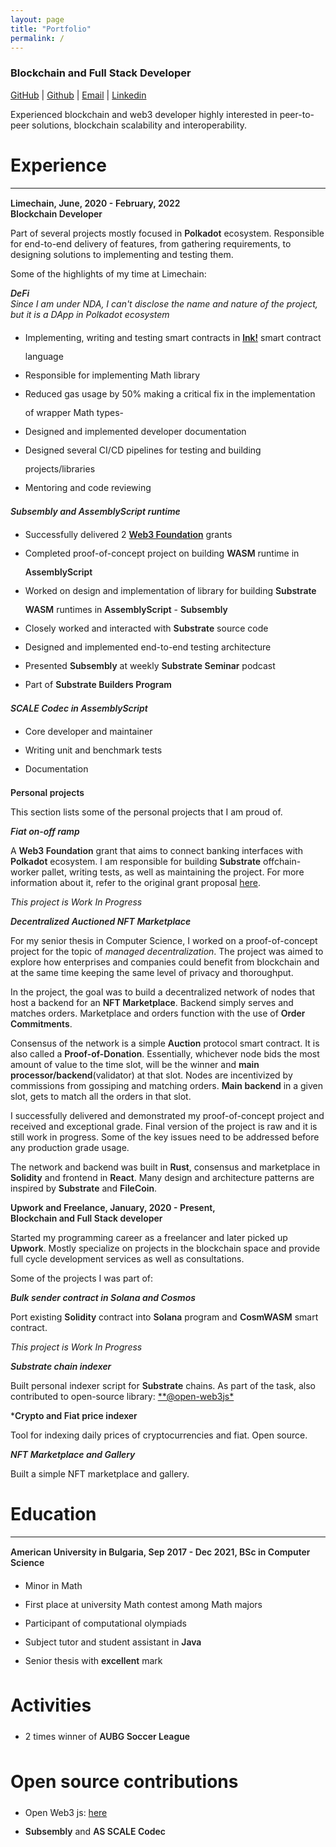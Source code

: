 ```yaml
---
layout: page
title: "Portfolio"
permalink: /
---
```


<style type="text/css">
  .wrapper {
    max-width: -webkit-calc(960px - (30px * 2));
    max-width: calc(960px - (30px * 2));
  }
  strong {
    font-weight: 600;
  }
  hr {
    margin-bottom: 15px;
  }

  li {
    line-height: 30px;
  }
</style>

### Blockchain and Full Stack Developer
[GitHub](https://github.com/dastansam) | [Github](https://github.com/dastanbeksamatov) | [Email](mailto:dastanbeksamatov@gmail.com) | [Linkedin](https://www.linkedin.com/in/dastanbek-samatov-30ab71128/)

Experienced blockchain and web3 developer highly interested in peer-to-peer solutions, blockchain scalability and interoperability.

# Experience 
---
**Limechain, June, 2020 - February, 2022 <br>Blockchain Developer**

Part of several projects mostly focused in **Polkadot** ecosystem. Responsible for end-to-end delivery of features, from gathering requirements, to designing solutions to implementing and testing them.

Some of the highlights of my time at Limechain:

***DeFi***  
*Since I am under NDA, I can't disclose the name and nature of the project, but it is a DApp in Polkadot ecosystem*

- Implementing, writing and testing smart contracts in [**Ink!**](https://paritytech.github.io/ink/) smart contract language
- Responsible for implementing Math library
- Reduced gas usage by 50% making a critical fix in the implementation of wrapper Math types- 
- Designed and implemented developer documentation
- Designed several CI/CD pipelines for testing and building projects/libraries
- Mentoring and code reviewing

***Subsembly and AssemblyScript runtime***
- Successfully delivered 2 [**Web3 Foundation**](https://web3.foundation/grants/) grants
- Completed proof-of-concept project on building **WASM** runtime in **AssemblyScript**
- Worked on design and implementation of library for building **Substrate WASM** runtimes in **AssemblyScript** - **Subsembly**
- Closely worked and interacted with **Substrate** source code
- Designed and implemented end-to-end testing architecture
- Presented **Subsembly** at weekly **Substrate Seminar** podcast
- Part of **Substrate Builders Program**

***SCALE Codec in AssemblyScript***
- Core developer and maintainer
- Writing unit and benchmark tests
- Documentation

**Personal projects**

This section lists some of the personal projects that I am proud of.

***Fiat on-off ramp***

A **Web3 Foundation** grant that aims to connect banking interfaces with **Polkadot** ecosystem. I am responsible for building **Substrate** offchain-worker pallet, writing tests, as well as maintaining the project. For more information about it, refer to the original grant proposal [here](https://github.com/w3f/Grants-Program/blob/master/applications/FIAT-on-off-ramp.md).

*This project is Work In Progress*

***Decentralized Auctioned NFT Marketplace***

For my senior thesis in Computer Science, I worked on a proof-of-concept project for the topic of *managed decentralization*. The project was aimed to explore how enterprises and companies could benefit from blockchain and at the same time keeping the same level of privacy and thoroughput.

In the project, the goal was to build a decentralized network of nodes that host a backend for an **NFT Marketplace**. Backend simply serves and matches orders. Marketplace and orders function with the use of **Order Commitments**. 

Consensus of the network is a simple **Auction** protocol smart contract. It is also called a **Proof-of-Donation**. Essentially, whichever node bids the most amount of value to the time slot, will be the winner and **main processor/backend**(validator) at that slot. Nodes are incentivized by commissions from gossiping and matching orders. **Main backend** in a given slot, gets to match all the orders in that slot.

I successfully delivered and demonstrated my proof-of-concept project and received and exceptional grade. Final version of the project is raw and it is still work in progress. Some of the key issues need to be addressed before any production grade usage.

The network and backend was built in **Rust**, consensus and marketplace in **Solidity** and frontend in **React**. Many design and architecture patterns are inspired by **Substrate** and **FileCoin**.

**Upwork and Freelance, January, 2020 - Present, <br>Blockchain and Full Stack developer**

Started my programming career as a freelancer and later picked up **Upwork**. Mostly specialize on projects in the blockchain space and provide full cycle development services as well as consultations.

Some of the projects I was part of:

***Bulk sender contract in Solana and Cosmos***

Port existing **Solidity** contract into **Solana** program and **CosmWASM** smart contract.

*This project is Work In Progress*

***Substrate chain indexer***

Built personal indexer script for **Substrate** chains. As part of the task, also contributed to open-source library: [**@open-web3js*](https://github.com/open-web3-stack/open-web3.js)

***Crypto and Fiat price indexer**

Tool for indexing daily prices of cryptocurrencies and fiat. Open source.

***NFT Marketplace and Gallery***

Built a simple NFT marketplace and gallery.

# Education
---

**American University in Bulgaria, Sep 2017 - Dec 2021, BSc in Computer Science**

- Minor in Math
- First place at university Math contest among Math majors
- Participant of computational olympiads
- Subject tutor and student assistant in **Java**
- Senior thesis with **excellent** mark

# Activities

- 2 times winner of **AUBG Soccer League**

# Open source contributions

- Open Web3 js: [here](https://github.com/open-web3-stack/open-web3.js)
- **Subsembly** and **AS SCALE Codec**
